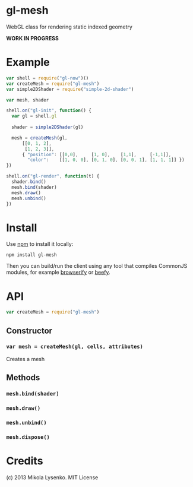 gl-mesh
=======
WebGL class for rendering static indexed geometry

**WORK IN PROGRESS**

# Example

```javascript
var shell = require("gl-now")()
var createMesh = require("gl-mesh")
var simple2DShader = require("simple-2d-shader")

var mesh, shader

shell.on("gl-init", function() {
  var gl = shell.gl
  
  shader = simple2DShader(gl)

  mesh = createMesh(gl,
      [[0, 1, 2], 
       [1, 2, 3]],
      { "position": [[0,0],     [1, 0],    [1,1],     [-1,1]],
        "color":    [[1, 0, 0], [0, 1, 0], [0, 0, 1], [1, 1, 1]] })
})

shell.on("gl-render", function(t) {
  shader.bind()
  mesh.bind(shader)
  mesh.draw()
  mesh.unbind()
})
```

# Install

Use [npm](https://npmjs.org/) to install it locally:

    npm install gl-mesh
    
Then you can build/run the client using any tool that compiles CommonJS modules, for example [browserify](https://github.com/substack/node-browserify) or [beefy](https://github.com/chrisdickinson/beefy).

# API

```javascript
var createMesh = require("gl-mesh")
```

## Constructor

### `var mesh = createMesh(gl, cells, attributes)`
Creates a mesh


## Methods

### `mesh.bind(shader)`

### `mesh.draw()`

### `mesh.unbind()`

### `mesh.dispose()`

# Credits
(c) 2013 Mikola Lysenko. MIT License